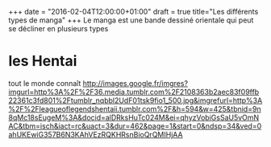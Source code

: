 +++
date = "2016-02-04T12:00:00+01:00"
draft = true
title="Les différents types de manga"
+++
Le manga est une bande dessiné orientale qui peut se décliner en plusieurs types
# les Hentai
tout le monde connaît
http://images.google.fr/imgres?imgurl=http%3A%2F%2F36.media.tumblr.com%2F2108363b2aec83f09ffb22361c3fd801%2Ftumblr_nqbbl2UdF01tsk9fio1_500.jpg&imgrefurl=http%3A%2F%2Fleagueoflegendshentaii.tumblr.com%2F&h=594&w=425&tbnid=9n8qMc18sEugeM%3A&docid=alDRksHuTc024M&ei=qhyzVobiGsSaU5vOmNAC&tbm=isch&iact=rc&uact=3&dur=462&page=1&start=0&ndsp=34&ved=0ahUKEwiG357B6N3KAhVEzRQKHRsnBioQrQMIHjAA

